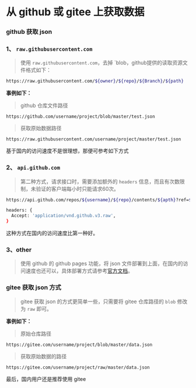 # 从 github 或 gitee 上获取数据

### github 获取 json

### 1、 `raw.githubusercontent.com`

> 使用 `raw.githubusercontent.com`，去掉 `blob，github提供的读取资源文件格式如下：

```bash
https://raw.githubusercontent.com/${owner}/${repo}/${Branch}/${path}
```

**事例如下：**

> github 仓库文件路径

```
https://github.com/username/project/blob/master/test.json
```

> 获取原始数据路径

```
https://raw.githubusercontent.com/username/project/master/test.json
```

基于国内的访问速度不是很理想，那便可参考如下方式

### 2、 `api.github.com`

> 第二种方式，请求接口时，需要添加额外的 `headers` 信息，而且有次数限制，未验证的客户端每小时只能请求60次。

```bash
https://api.github.com/repos/${username}/${repo}/contents/${apth}?ref=${branch}

headers: {
  Accept: 'application/vnd.github.v3.raw',
}
```

这种方式在国内的访问速度比第一种好。

### 3、other

> 使用 github 的 github pages 功能，将 json 文件部署到上面，在国内的访问速度也还可以，具体部署方式请参考[官方文档](https://docs.github.com/en/pages/getting-started-with-github-pages/about-github-pages)。



### gitee 获取 json 方式

> gitee 获取 json 的方式更简单一些，只需要将 gitee 仓库路径的 `blob` 修改为 `raw` 即可。

**事例如下：**

> 原始仓库路径

```
https://gitee.com/username/project/blob/master/data.json
```

> 获取原始数据的路径

```
https://gitee.com/username/project/raw/master/data.json
```

最后，国内用户还是推荐使用 gitee